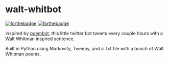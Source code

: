 # walt-whitbot
[![forthebadge](http://forthebadge.com/images/badges/made-with-python.svg)](http://forthebadge.com) [![forthebadge](http://forthebadge.com/images/badges/60-percent-of-the-time-works-every-time.svg)](http://forthebadge.com)

Inspired by [poembot](https://github.com/timothybeal/poembot), this little twitter bot tweets every couple hours with a Walt Whitman inspired sentence.

Built in Python using Markovify, Tweepy, and a .txt file with a bunch of Walt Whitman poems.
